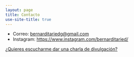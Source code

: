 ```yaml
---
layout: page
title: Contacto
use-site-title: true
---
```


- Correo: bernarditariedg@gmail.com
- Instagram: <https://www.instagram.com/bernarditaried/>


[¿Quieres escucharme dar una charla de divulgación?](https://www.facebook.com/centrodeastrofisicacata/videos/918578238632478)
